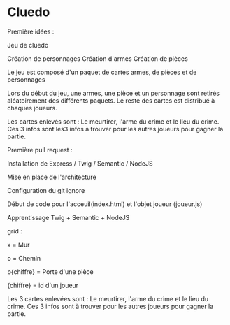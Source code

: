 # Cluedo

Première idées :

Jeu de cluedo

Création de personnages
Création d'armes
Création de pièces

Le jeu est composé d'un paquet de cartes armes, de pièces et de personnages

Lors du début du jeu, une armes, une pièce et un personnage sont retirés aléatoirement des différents paquets. Le reste des cartes est distribué à chaques joueurs.

Les cartes enlevés sont : Le meurtirer, l'arme du crime et le lieu du crime. Ces 3 infos sont les3 infos à trouver pour les autres joueurs pour gagner la partie.


Première pull request :

Installation de Express / Twig / Semantic / NodeJS

Mise en place de l'architecture

Configuration du git ignore

Début de code pour l'acceuil(index.html) et l'objet joueur (joueur.js) 

Apprentissage Twig + Semantic + NodeJS



grid :

x = Mur

o = Chemin

p{chiffre} = Porte d'une pièce

{chiffre} = id d'un joueur


Les 3 cartes enlevées sont : Le meurtirer, l'arme du crime et le lieu du crime. Ces 3 infos sont à trouver pour les autres joueurs pour gagner la partie.

